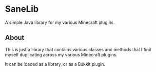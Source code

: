 SaneLib
=======
A simple Java library for my various Minecraft plugins.

## About

This is just a library that contains various classes and methods that I find myself duplicating across my various Minecraft plugins.

It can be loaded as a library, or as a Bukkit plugin.